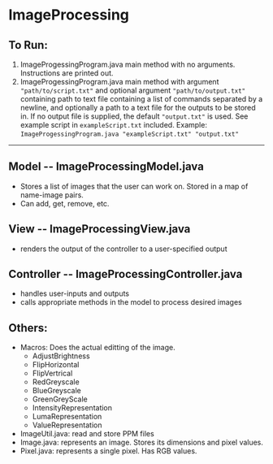 # ImageProcessing

## To Run:
1. ImageProgessingProgram.java main method with no arguments. Instructions are printed out.
2. ImageProgessingProgram.java main method with argument `"path/to/script.txt"` and optional argument `"path/to/output.txt"` containing path to text file containing a list of commands separated by a newline, and optionally a path to a text file for the outputs to be stored in. If no output file is supplied, the default `"output.txt"` is used. See example script in `exampleScript.txt` included.
Example: ```ImageProgessingProgram.java "exampleScript.txt" "output.txt"```

---------------------------
## Model -- ImageProcessingModel.java
- Stores a list of images that the user can work on. Stored in a map of name-image pairs.
- Can add, get, remove, etc.

## View -- ImageProcessingView.java
- renders the output of the controller to a user-specified output

## Controller -- ImageProcessingController.java
- handles user-inputs and outputs
- calls appropriate methods in the model to process desired images

## Others:
- Macros: Does the actual editting of the image. 
    - AdjustBrightness
    - FlipHorizontal
    - FlipVertrical
    - RedGreyscale
    - BlueGreyscale
    - GreenGreyScale
    - IntensityRepresentation
    - LumaRepresentation
    - ValueRepresentation
- ImageUtil.java: read and store PPM files
- Image.java: represents an image. Stores its dimensions and pixel values.
- Pixel.java: represents a single pixel. Has RGB values.